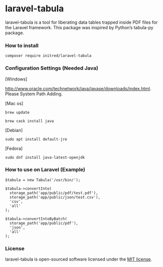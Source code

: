 # laravel-tabula
laravel-tabula is a tool for liberating data tables trapped inside PDF files for the Laravel framework. This package was inspired by Python’s tabula-py package.

### How to install


```
composer require initred/laravel-tabula
```

### Configuration Settings (Needed Java)

[Windows]

http://www.oracle.com/technetwork/java/javase/downloads/index.html.
Please System Path Adding.

[Mac os]

```
brew update
```
```
brew cask install java
```

[Debian]

```
sudo apt install default-jre
```

[Fedora]

```
sudo dnf install java-latest-openjdk
```

### How to use on Laravel (Example)

```
$tabula = new Tabula('/usr/bin/');

$tabula->convertInto(
  storage_path('app/public/pdf/test.pdf'),
  storage_path('app/public/json/test.csv'),
  'csv',
  'all'
);

$tabula->convertIntoByBatch(
  storage_path('app/public/pdf'),
  'json',
  'all'
);
```

### License

laravel-tabula is open-sourced software licensed under the [MIT license](https://opensource.org/licenses/MIT).
